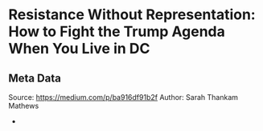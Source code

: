 # Resistance Without Representation: How to Fight the Trump Agenda When You Live in DC

## Meta Data

Source:  https://medium.com/p/ba916df91b2f 
Author: Sarah Thankam Mathews

-  
